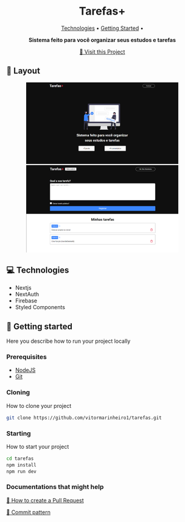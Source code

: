 <h1 align="center" style="font-weight: bold;">Tarefas+</h1>

<p align="center">
 <a href="#tech">Technologies</a> • 
 <a href="#started">Getting Started</a> • 
</p>

<p align="center">
    <b>Sistema feito para você organizar seus estudos e tarefas</b>
</p>

<p align="center">
     <a href="https://projeto-tarefas-nextjs.vercel.app/">📱 Visit this Project</a>
</p>

<h2 id="layout">🎨 Layout</h2>

<p align="center">
    <img src="./public/assets/tarefa1.png" alt="Image 1" width="400px">
    <img src="./public/assets/tarefa2.png" alt="Image 2" width="400px">
</p>

<h2 id="tech">💻 Technologies</h2>

- Nextjs
- NextAuth
- Firebase
- Styled Components

<h2 id="started">🚀 Getting started</h2>

Here you describe how to run your project locally

<h3>Prerequisites</h3>

- [NodeJS](https://nodejs.org/en)
- [Git](https://git-scm.com/)

<h3>Cloning</h3>

How to clone your project

```bash
git clone https://github.com/vitormarinheiro1/tarefas.git
```

<h3>Starting</h3>

How to start your project

```bash
cd tarefas
npm install
npm run dev
```

<h3>Documentations that might help</h3>

[📝 How to create a Pull Request](https://www.atlassian.com/br/git/tutorials/making-a-pull-request)

[💾 Commit pattern](https://gist.github.com/joshbuchea/6f47e86d2510bce28f8e7f42ae84c716)